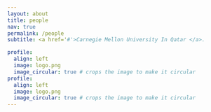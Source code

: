 ```yaml
---
layout: about
title: people
nav: true
permalink: /people
subtitle: <a href='#'>Carnegie Mellon University In Qatar </a>.

profile:
  align: left
  image: logo.png
  image_circular: true # crops the image to make it circular
profile:
  align: left
  image: logo.png
  image_circular: true # crops the image to make it circular
---
```

